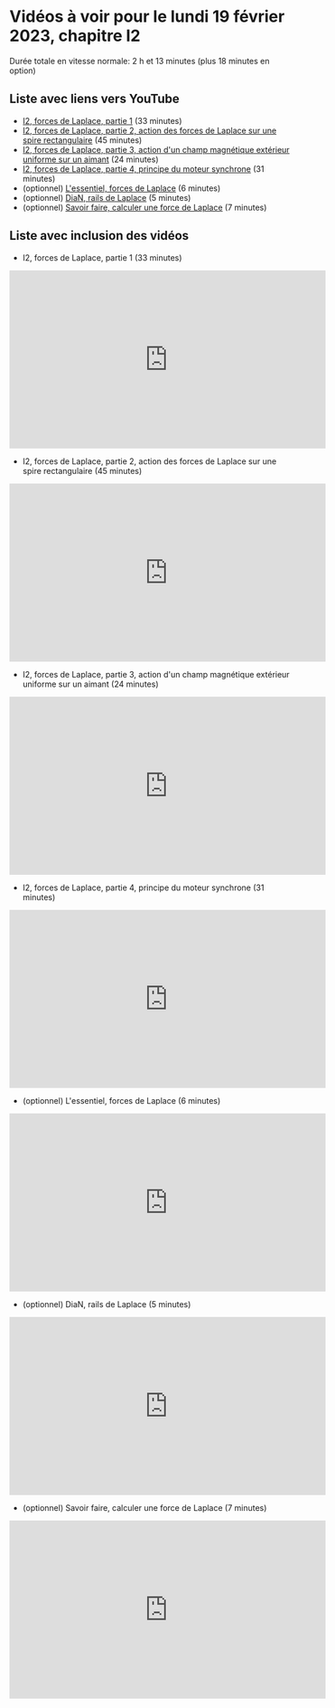 
# Vidéos à voir pour le lundi 19 février 2023, chapitre I2

Durée totale en vitesse normale: 2 h et 13 minutes (plus 18 minutes en option)

## Liste avec liens vers YouTube

*  [I2, forces de Laplace, partie 1](https://youtu.be/CUhJA9H9y3s) (33 minutes)
*  [I2, forces de Laplace, partie 2, action des forces de Laplace sur une spire rectangulaire](https://youtu.be/2t0Zkmru4Pw) (45 minutes)
*  [I2, forces de Laplace, partie 3, action d'un champ magnétique extérieur uniforme sur un aimant](https://youtu.be/sH84mmkkZKU) (24 minutes)
*  [I2, forces de Laplace, partie 4, principe du moteur synchrone](https://youtu.be/embesZcT59w) (31 minutes)
* (optionnel) [L'essentiel, forces de Laplace](https://youtu.be/H9RPVl1mxbk) (6 minutes)
* (optionnel) [DiaN, rails de Laplace](https://youtu.be/4fgPDHTHclc) (5 minutes)
* (optionnel) [Savoir faire, calculer une force de Laplace](https://youtu.be/DdqvG1qYIDo) (7 minutes)

## Liste avec inclusion des vidéos

*  I2, forces de Laplace, partie 1 (33 minutes)

 <div style="text-align:center">
<iframe width="560" height="315" src="https://www.youtube.com/embed/CUhJA9H9y3s" title="YouTube video player" frameborder="0" allow="accelerometer; autoplay; clipboard-write; encrypted-media; gyroscope; picture-in-picture" allowfullscreen></iframe>
</div>
 

*  I2, forces de Laplace, partie 2, action des forces de Laplace sur une spire rectangulaire (45 minutes)

 <div style="text-align:center">
<iframe width="560" height="315" src="https://www.youtube.com/embed/2t0Zkmru4Pw" title="YouTube video player" frameborder="0" allow="accelerometer; autoplay; clipboard-write; encrypted-media; gyroscope; picture-in-picture" allowfullscreen></iframe>
</div>
 

*  I2, forces de Laplace, partie 3, action d'un champ magnétique extérieur uniforme sur un aimant (24 minutes)

 <div style="text-align:center">
<iframe width="560" height="315" src="https://www.youtube.com/embed/sH84mmkkZKU" title="YouTube video player" frameborder="0" allow="accelerometer; autoplay; clipboard-write; encrypted-media; gyroscope; picture-in-picture" allowfullscreen></iframe>
</div>
 

*  I2, forces de Laplace, partie 4, principe du moteur synchrone (31 minutes)

 <div style="text-align:center">
<iframe width="560" height="315" src="https://www.youtube.com/embed/embesZcT59w" title="YouTube video player" frameborder="0" allow="accelerometer; autoplay; clipboard-write; encrypted-media; gyroscope; picture-in-picture" allowfullscreen></iframe>
</div>
 

* (optionnel) L'essentiel, forces de Laplace (6 minutes)

 <div style="text-align:center">
<iframe width="560" height="315" src="https://www.youtube.com/embed/H9RPVl1mxbk" title="YouTube video player" frameborder="0" allow="accelerometer; autoplay; clipboard-write; encrypted-media; gyroscope; picture-in-picture" allowfullscreen></iframe>
</div>
 

* (optionnel) DiaN, rails de Laplace (5 minutes)

 <div style="text-align:center">
<iframe width="560" height="315" src="https://www.youtube.com/embed/4fgPDHTHclc" title="YouTube video player" frameborder="0" allow="accelerometer; autoplay; clipboard-write; encrypted-media; gyroscope; picture-in-picture" allowfullscreen></iframe>
</div>
 

* (optionnel) Savoir faire, calculer une force de Laplace (7 minutes)

 <div style="text-align:center">
<iframe width="560" height="315" src="https://www.youtube.com/embed/DdqvG1qYIDo" title="YouTube video player" frameborder="0" allow="accelerometer; autoplay; clipboard-write; encrypted-media; gyroscope; picture-in-picture" allowfullscreen></iframe>
</div>
 

